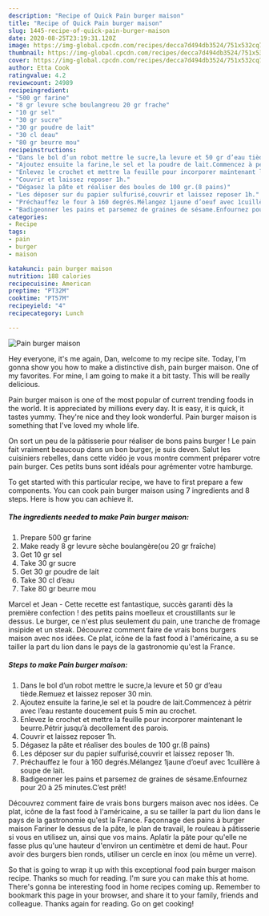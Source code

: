 ```yaml
---
description: "Recipe of Quick Pain burger maison"
title: "Recipe of Quick Pain burger maison"
slug: 1445-recipe-of-quick-pain-burger-maison
date: 2020-08-25T23:19:31.120Z
image: https://img-global.cpcdn.com/recipes/decca7d494db3524/751x532cq70/pain-burger-maison-photo-principale-de-la-recette.jpg
thumbnail: https://img-global.cpcdn.com/recipes/decca7d494db3524/751x532cq70/pain-burger-maison-photo-principale-de-la-recette.jpg
cover: https://img-global.cpcdn.com/recipes/decca7d494db3524/751x532cq70/pain-burger-maison-photo-principale-de-la-recette.jpg
author: Etta Cook
ratingvalue: 4.2
reviewcount: 24989
recipeingredient:
- "500 gr farine"
- "8 gr levure sche boulangreou 20 gr frache"
- "10 gr sel"
- "30 gr sucre"
- "30 gr poudre de lait"
- "30 cl deau"
- "80 gr beurre mou"
recipeinstructions:
- "Dans le bol d’un robot mettre le sucre,la levure et 50 gr d’eau tiède.Remuez et laissez reposer 30 min."
- "Ajoutez ensuite la farine,le sel et la poudre de lait.Commencez à pétrir avec l’eau restante doucement puis 5 min au crochet."
- "Enlevez le crochet et mettre la feuille pour incorporer maintenant le beurre.Pétrir jusqu’à decollement des parois."
- "Couvrir et laissez reposer 1h."
- "Dégasez la pâte et réaliser des boules de 100 gr.(8 pains)"
- "Les déposer sur du papier sulfurisé,couvrir et laissez reposer 1h."
- "Préchauffez le four à 160 degrés.Mélangez 1jaune d’oeuf avec 1cuillère à soupe de lait."
- "Badigeonner les pains et parsemez de graines de sésame.Enfournez pour 20 à 25 minutes.C’est prêt!"
categories:
- Recipe
tags:
- pain
- burger
- maison

katakunci: pain burger maison 
nutrition: 188 calories
recipecuisine: American
preptime: "PT32M"
cooktime: "PT57M"
recipeyield: "4"
recipecategory: Lunch

---
```



![Pain burger maison](https://img-global.cpcdn.com/recipes/decca7d494db3524/751x532cq70/pain-burger-maison-photo-principale-de-la-recette.jpg)

Hey everyone, it's me again, Dan, welcome to my recipe site. Today, I'm gonna show you how to make a distinctive dish, pain burger maison. One of my favorites. For mine, I am going to make it a bit tasty. This will be really delicious.

Pain burger maison is one of the most popular of current trending foods in the world. It is appreciated by millions every day. It is easy, it is quick, it tastes yummy. They're nice and they look wonderful. Pain burger maison is something that I've loved my whole life.

On sort un peu de la pâtisserie pour réaliser de bons pains burger ! Le pain fait vraiment beaucoup dans un bon burger, je suis deven. Salut les cuisiniers rebelles, dans cette vidéo je vous montre comment préparer votre pain burger. Ces petits buns sont idéals pour agrémenter votre hamburge.


To get started with this particular recipe, we have to first prepare a few components. You can cook pain burger maison using 7 ingredients and 8 steps. Here is how you can achieve it.

<!--inarticleads1-->

##### The ingredients needed to make Pain burger maison:

1. Prepare 500 gr farine
1. Make ready 8 gr levure sèche boulangère(ou 20 gr fraîche)
1. Get 10 gr sel
1. Take 30 gr sucre
1. Get 30 gr poudre de lait
1. Take 30 cl d’eau
1. Take 80 gr beurre mou


Marcel et Jean - Cette recette est fantastique, succès garanti dès la première confection ! des petits pains moelleux et croustillants sur le dessus. Le burger, ce n&#39;est plus seulement du pain, une tranche de fromage insipide et un steak. Découvrez comment faire de vrais bons burgers maison avec nos idées. Ce plat, icône de la fast food à l&#39;américaine, a su se tailler la part du lion dans le pays de la gastronomie qu&#39;est la France. 

<!--inarticleads2-->

##### Steps to make Pain burger maison:

1. Dans le bol d’un robot mettre le sucre,la levure et 50 gr d’eau tiède.Remuez et laissez reposer 30 min.
1. Ajoutez ensuite la farine,le sel et la poudre de lait.Commencez à pétrir avec l’eau restante doucement puis 5 min au crochet.
1. Enlevez le crochet et mettre la feuille pour incorporer maintenant le beurre.Pétrir jusqu’à decollement des parois.
1. Couvrir et laissez reposer 1h.
1. Dégasez la pâte et réaliser des boules de 100 gr.(8 pains)
1. Les déposer sur du papier sulfurisé,couvrir et laissez reposer 1h.
1. Préchauffez le four à 160 degrés.Mélangez 1jaune d’oeuf avec 1cuillère à soupe de lait.
1. Badigeonner les pains et parsemez de graines de sésame.Enfournez pour 20 à 25 minutes.C’est prêt!


Découvrez comment faire de vrais bons burgers maison avec nos idées. Ce plat, icône de la fast food à l&#39;américaine, a su se tailler la part du lion dans le pays de la gastronomie qu&#39;est la France. Façonnage des pains à burger maison Fariner le dessus de la pâte, le plan de travail, le rouleau à pâtisserie si vous en utilisez un, ainsi que vos mains. Aplatir la pâte pour qu&#39;elle ne fasse plus qu&#39;une hauteur d&#39;environ un centimètre et demi de haut. Pour avoir des burgers bien ronds, utiliser un cercle en inox (ou même un verre). 

So that is going to wrap it up with this exceptional food pain burger maison recipe. Thanks so much for reading. I'm sure you can make this at home. There's gonna be interesting food in home recipes coming up. Remember to bookmark this page in your browser, and share it to your family, friends and colleague. Thanks again for reading. Go on get cooking!
